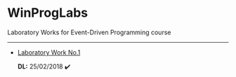 # WinProgLabs
Laboratory Works for Event-Driven Programming course

---

- [Laboratory Work No.1](https://github.com/skidne/WinProgLabs/tree/master/lab%231)

   __DL:__ 25/02/2018    :heavy_check_mark:
